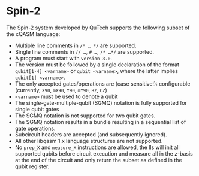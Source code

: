 # Spin-2

The Spin-2 system developed by QuTech supports the following subset of the cQASM language:

* Multiple line comments in `/* … */` are supported.
* Single line comments in `// …`, `# …`, `/* …*/` are supported.
* A program must start with `version 3.0`.
* The version must be followed by a single declaration of the format `qubit[1-4] <varname>` or `qubit <varname>`, where
  the latter implies `qubit[1] <varname>`.
* The only accepted gates/operations are (case sensitive!): configurable (currently, `X90`, `mX90`, `Y90`, `mY90`, `Rz`,
  `CZ`)
* `<varname>` must be used to denote a qubit
* The single-gate-multiple-qubit (SGMQ) notation is fully supported for single qubit gates
* The SGMQ notation is not supported for two qubit gates.
* The SGMQ notation results in a bundle resulting in a sequential list of gate operations.
* Subcircuit headers are accepted (and subsequently ignored).
* All other libqasm 1.x language structures are not supported.
* No `prep_X` and `measure_X` instructions are allowed, the lls will init all supported qubits before circuit execution
  and measure all in the z-basis at the end of the circuit and only return the subset as defined in the qubit register.
